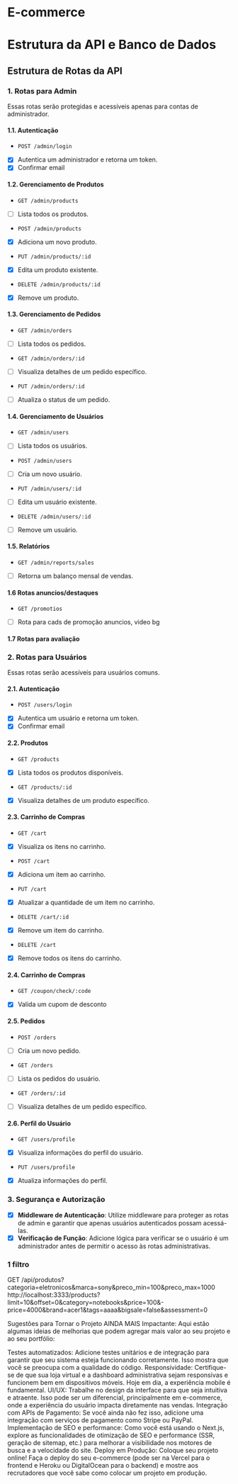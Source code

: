 # E-commerce

# Estrutura da API e Banco de Dados

## Estrutura de Rotas da API

### 1. Rotas para Admin

Essas rotas serão protegidas e acessíveis apenas para contas de administrador.

#### 1.1. Autenticação

- `POST /admin/login`
- [x] Autentica um administrador e retorna um token.
- [x] Confirmar email

#### 1.2. Gerenciamento de Produtos

- `GET /admin/products`
- [ ] Lista todos os produtos.
- `POST /admin/products`
- [x] Adiciona um novo produto.
- `PUT /admin/products/:id`
- [x] Edita um produto existente.
- `DELETE /admin/products/:id`
- [x] Remove um produto.

#### 1.3. Gerenciamento de Pedidos

- `GET /admin/orders`
- [ ] Lista todos os pedidos.
- `GET /admin/orders/:id`
- [ ] Visualiza detalhes de um pedido específico.
- `PUT /admin/orders/:id`
- [ ] Atualiza o status de um pedido.

#### 1.4. Gerenciamento de Usuários

- `GET /admin/users`
- [ ] Lista todos os usuários.
- `POST /admin/users`
- [ ] Cria um novo usuário.
- `PUT /admin/users/:id`
- [ ] Edita um usuário existente.
- `DELETE /admin/users/:id`
- [ ] Remove um usuário.

#### 1.5. Relatórios

- `GET /admin/reports/sales`
- [ ] Retorna um balanço mensal de vendas.

#### 1.6 Rotas anuncios/destaques

- `GET /promotios`
- [ ] Rota para cads de promoção anuncios, video bg

#### 1.7 Rotas para avaliação

### 2. Rotas para Usuários

Essas rotas serão acessíveis para usuários comuns.

#### 2.1. Autenticação

- `POST /users/login`
- [x] Autentica um usuário e retorna um token.
- [x] Confirmar email

#### 2.2. Produtos

- `GET /products`
- [x] Lista todos os produtos disponíveis.
- `GET /products/:id`
- [x] Visualiza detalhes de um produto específico.

#### 2.3. Carrinho de Compras

- `GET /cart`
- [x] Visualiza os itens no carrinho.
- `POST /cart`
- [x] Adiciona um item ao carrinho.
- `PUT /cart`
- [x] Atualizar a quantidade de um item no carrinho.
- `DELETE /cart/:id`
- [x] Remove um item do carrinho.
- `DELETE /cart`
- [x] Remove todos os itens do carrinho.

#### 2.4. Carrinho de Compras

- `GET /coupon/check/:code`
- [x] Valida um cupom de desconto

#### 2.5. Pedidos

- `POST /orders`
- [ ] Cria um novo pedido.
- `GET /orders`
- [ ] Lista os pedidos do usuário.
- `GET /orders/:id`
- [ ] Visualiza detalhes de um pedido específico.

#### 2.6. Perfil do Usuário

- `GET /users/profile`
- [x] Visualiza informações do perfil do usuário.
- `PUT /users/profile`
- [x] Atualiza informações do perfil.

### 3. Segurança e Autorização

- [x] **Middleware de Autenticação**: Utilize middleware para proteger as rotas de admin e garantir que apenas usuários autenticados possam acessá-las.
- [x] **Verificação de Função**: Adicione lógica para verificar se o usuário é um administrador antes de permitir o acesso às rotas administrativas.

### 1 filtro

GET /api/produtos?categoria=eletronicos&marca=sony&preco_min=100&preco_max=1000
http://localhost:3333/products?limit=10&offset=0&category=notebooks&price=100&-price=4000&brand=acer1&tags=aaaa&bigsale=false&assessment=0

Sugestões para Tornar o Projeto AINDA MAIS Impactante:
Aqui estão algumas ideias de melhorias que podem agregar mais valor ao seu projeto e ao seu portfólio:

Testes automatizados: Adicione testes unitários e de integração para garantir que seu sistema esteja funcionando corretamente. Isso mostra que você se preocupa com a qualidade do código.
Responsividade: Certifique-se de que sua loja virtual e a dashboard administrativa sejam responsivas e funcionem bem em dispositivos móveis. Hoje em dia, a experiência mobile é fundamental.
UI/UX: Trabalhe no design da interface para que seja intuitiva e atraente. Isso pode ser um diferencial, principalmente em e-commerce, onde a experiência do usuário impacta diretamente nas vendas.
Integração com APIs de Pagamento: Se você ainda não fez isso, adicione uma integração com serviços de pagamento como Stripe ou PayPal.
Implementação de SEO e performance: Como você está usando o Next.js, explore as funcionalidades de otimização de SEO e performance (SSR, geração de sitemap, etc.) para melhorar a visibilidade nos motores de busca e a velocidade do site.
Deploy em Produção: Coloque seu projeto online! Faça o deploy do seu e-commerce (pode ser na Vercel para o frontend e Heroku ou DigitalOcean para o backend) e mostre aos recrutadores que você sabe como colocar um projeto em produção.
